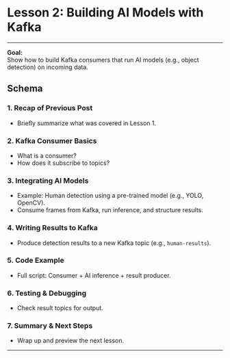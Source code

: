 # Lesson 2: Building AI Models with Kafka

---

**Goal:**  
Show how to build Kafka consumers that run AI models (e.g., object detection) on incoming data.

## Schema

### 1. Recap of Previous Post
- Briefly summarize what was covered in Lesson 1.

### 2. Kafka Consumer Basics
- What is a consumer?
- How does it subscribe to topics?

### 3. Integrating AI Models
- Example: Human detection using a pre-trained model (e.g., YOLO, OpenCV).
- Consume frames from Kafka, run inference, and structure results.

### 4. Writing Results to Kafka
- Produce detection results to a new Kafka topic (e.g., `human-results`).

### 5. Code Example
- Full script: Consumer + AI inference + result producer.

### 6. Testing & Debugging
- Check result topics for output.

### 7. Summary & Next Steps
- Wrap up and preview the next lesson.

---
